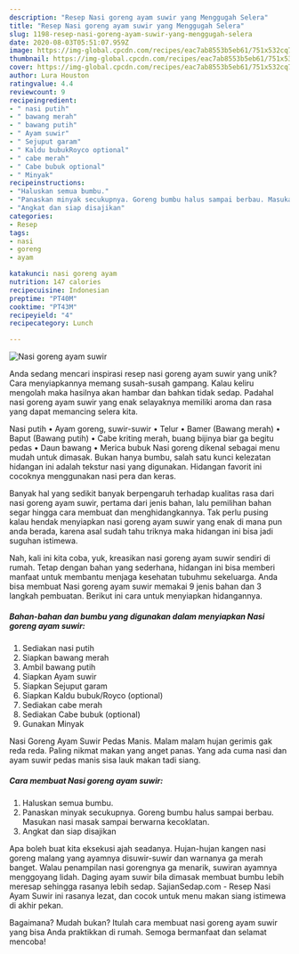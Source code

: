 ```yaml
---
description: "Resep Nasi goreng ayam suwir yang Menggugah Selera"
title: "Resep Nasi goreng ayam suwir yang Menggugah Selera"
slug: 1198-resep-nasi-goreng-ayam-suwir-yang-menggugah-selera
date: 2020-08-03T05:51:07.959Z
image: https://img-global.cpcdn.com/recipes/eac7ab8553b5eb61/751x532cq70/nasi-goreng-ayam-suwir-foto-resep-utama.jpg
thumbnail: https://img-global.cpcdn.com/recipes/eac7ab8553b5eb61/751x532cq70/nasi-goreng-ayam-suwir-foto-resep-utama.jpg
cover: https://img-global.cpcdn.com/recipes/eac7ab8553b5eb61/751x532cq70/nasi-goreng-ayam-suwir-foto-resep-utama.jpg
author: Lura Houston
ratingvalue: 4.4
reviewcount: 9
recipeingredient:
- " nasi putih"
- " bawang merah"
- " bawang putih"
- " Ayam suwir"
- " Sejuput garam"
- " Kaldu bubukRoyco optional"
- " cabe merah"
- " Cabe bubuk optional"
- " Minyak"
recipeinstructions:
- "Haluskan semua bumbu."
- "Panaskan minyak secukupnya. Goreng bumbu halus sampai berbau. Masukan nasi masak sampai berwarna kecoklatan."
- "Angkat dan siap disajikan"
categories:
- Resep
tags:
- nasi
- goreng
- ayam

katakunci: nasi goreng ayam 
nutrition: 147 calories
recipecuisine: Indonesian
preptime: "PT40M"
cooktime: "PT43M"
recipeyield: "4"
recipecategory: Lunch

---
```



![Nasi goreng ayam suwir](https://img-global.cpcdn.com/recipes/eac7ab8553b5eb61/751x532cq70/nasi-goreng-ayam-suwir-foto-resep-utama.jpg)

Anda sedang mencari inspirasi resep nasi goreng ayam suwir yang unik? Cara menyiapkannya memang susah-susah gampang. Kalau keliru mengolah maka hasilnya akan hambar dan bahkan tidak sedap. Padahal nasi goreng ayam suwir yang enak selayaknya memiliki aroma dan rasa yang dapat memancing selera kita.

Nasi putih • Ayam goreng, suwir-suwir • Telur • Bamer (Bawang merah) • Baput (Bawang putih) • Cabe kriting merah, buang bijinya biar ga begitu pedas • Daun bawang • Merica bubuk Nasi goreng dikenal sebagai menu mudah untuk dimasak. Bukan hanya bumbu, salah satu kunci kelezatan hidangan ini adalah tekstur nasi yang digunakan. Hidangan favorit ini cocoknya menggunakan nasi pera dan keras.

Banyak hal yang sedikit banyak berpengaruh terhadap kualitas rasa dari nasi goreng ayam suwir, pertama dari jenis bahan, lalu pemilihan bahan segar hingga cara membuat dan menghidangkannya. Tak perlu pusing kalau hendak menyiapkan nasi goreng ayam suwir yang enak di mana pun anda berada, karena asal sudah tahu triknya maka hidangan ini bisa jadi suguhan istimewa.


Nah, kali ini kita coba, yuk, kreasikan nasi goreng ayam suwir sendiri di rumah. Tetap dengan bahan yang sederhana, hidangan ini bisa memberi manfaat untuk membantu menjaga kesehatan tubuhmu sekeluarga. Anda bisa membuat Nasi goreng ayam suwir memakai 9 jenis bahan dan 3 langkah pembuatan. Berikut ini cara untuk menyiapkan hidangannya.

<!--inarticleads1-->

##### Bahan-bahan dan bumbu yang digunakan dalam menyiapkan Nasi goreng ayam suwir:

1. Sediakan  nasi putih
1. Siapkan  bawang merah
1. Ambil  bawang putih
1. Siapkan  Ayam suwir
1. Siapkan  Sejuput garam
1. Siapkan  Kaldu bubuk/Royco (optional)
1. Sediakan  cabe merah
1. Sediakan  Cabe bubuk (optional)
1. Gunakan  Minyak


Nasi Goreng Ayam Suwir Pedas Manis. Malam malam hujan gerimis gak reda reda. Paling nikmat makan yang anget panas. Yang ada cuma nasi dan ayam suwir pedas manis sisa lauk makan tadi siang. 

<!--inarticleads2-->

##### Cara membuat Nasi goreng ayam suwir:

1. Haluskan semua bumbu.
1. Panaskan minyak secukupnya. Goreng bumbu halus sampai berbau. Masukan nasi masak sampai berwarna kecoklatan.
1. Angkat dan siap disajikan


Apa boleh buat kita eksekusi ajah seadanya. Hujan-hujan kangen nasi goreng malang yang ayamnya disuwir-suwir dan warnanya ga merah banget. Walau penampilan nasi gorengnya ga menarik, suwiran ayamnya menggoyang lidah. Daging ayam suwir bila dimasak membuat bumbu lebih meresap sehingga rasanya lebih sedap. SajianSedap.com - Resep Nasi Ayam Suwir ini rasanya lezat, dan cocok untuk menu makan siang istimewa di akhir pekan. 

Bagaimana? Mudah bukan? Itulah cara membuat nasi goreng ayam suwir yang bisa Anda praktikkan di rumah. Semoga bermanfaat dan selamat mencoba!
